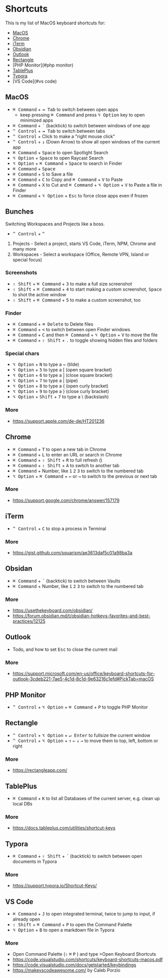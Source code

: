 # Shortcuts

This is my list of MacOS keyboard shortcuts for:

- [MacOS](#macos)
- [Chrome](#chrome)
- [iTerm](#iterm)
- [Obsidian](#obsidian)
- [Outlook](#outlook)
- [Rectangle](#rectangle)
- [PHP Monitor](#php monitor)
- [TablePlus](#tableplus)
- [Typora](#typora)
- [VS Code](#vs code)

## MacOS

- <kbd>⌘ Command</kbd> + <kbd>⇥ Tab</kbd> to switch between open apps
  - keep pressing <kbd>⌘ Command</kbd> and press <kbd>⌥ Option</kbd> key to open minimized apps
- <kbd>⌘ Command</kbd> + <kbd>´</kbd> (backtick) to switch between windows of one app
- <kbd>^ Control</kbd> + <kbd>⇥ Tab</kbd> to switch between tabs
- <kbd>^ Control</kbd> + Click to make a "right mouse click"
- <kbd>^ Control</kbd> + <kbd>↓</kbd> (Down Arrow) to show all open windows of the current app
- <kbd>⌘ Command</kbd> + <kbd>Space</kbd> to open Spotlight Search
- <kbd>⌥ Option</kbd> + <kbd>Space</kbd> to open Raycast Search
- <kbd>⌥ Option</kbd> + <kbd>⌘ Command</kbd> + <kbd>Space</kbd> to search in Finder
- <kbd>⌘ Command</kbd> + <kbd>Space</kbd>
- <kbd>⌘ Command</kbd> + <kbd>S</kbd> to Save a file
- <kbd>⌘ Command</kbd> + <kbd>C</kbd> to Copy and <kbd>⌘ Command</kbd> + <kbd>V</kbd> to Paste
- <kbd>⌘ Command</kbd> + <kbd>X</kbd> to Cut and <kbd>⌘ Command</kbd> + <kbd>⌥ Option</kbd> + <kbd>V</kbd> to Paste a file in Finder
- <kbd>⌘ Command</kbd> + <kbd>⌥ Option</kbd> + <kbd>Esc</kbd> to force close apps even if frozen

## Bunches

Switching Workspaces and Projects like a boss.

- <kbd>^ Control</kbd> + <kbd>^</kbd>

1. Projects - Select a project, starts VS Code, iTerm, NPM, Chrome and many more
2. Workspaces - Select a workspace (Office, Remote VPN, Island or special focus)

### Screenshots

- <kbd>⇧ Shift</kbd> + <kbd>⌘ Command</kbd> + <kbd>3</kbd> to make a full size screenshot
- <kbd>⇧ Shift</kbd> + <kbd>⌘ Command</kbd> + <kbd>4</kbd> to start making a custom screenshot, <kbd>Space</kbd> to shot the active window
- <kbd>⇧ Shift</kbd> + <kbd>⌘ Command</kbd> + <kbd>5</kbd> to make a custom screenshot, too

### Finder

- <kbd>⌘ Command</kbd> + <kbd>⌫ Delete</kbd> to Delete files
- <kbd>⌘ Command</kbd> + <kbd><</kbd> to switch between open Finder windows
- <kbd>⌘ Command</kbd> + <kbd>C</kbd> and then <kbd>⌘ Command</kbd> + <kbd>⌥ Option</kbd> + <kbd>V</kbd> to move the file
- <kbd>⌘ Command</kbd> + <kbd>⇧ Shift</kbd> + <kbd>.</kbd> to toggle showing hidden files and folders

### Special chars

- <kbd>⌥ Option</kbd> + <kbd>N</kbd> to type a ~ (tilde)
- <kbd>⌥ Option</kbd> + <kbd>5</kbd> to type a [ (open square bracket)
- <kbd>⌥ Option</kbd> + <kbd>6</kbd> to type a ] (close square bracket)
- <kbd>⌥ Option</kbd> + <kbd>7</kbd> to type a | (pipe)
- <kbd>⌥ Option</kbd> + <kbd>8</kbd> to type a { (open curly bracket)
- <kbd>⌥ Option</kbd> + <kbd>9</kbd> to type a } (close curly bracket)
- <kbd>⌥ Option</kbd> + <kbd>Shift</kbd> + <kbd>7</kbd> to type a \ (backslash)

### More

- https://support.apple.com/de-de/HT201236

## Chrome

- <kbd>⌘ Command</kbd> + <kbd>T</kbd> to open a new tab in Chrome
- <kbd>⌘ Command</kbd> + <kbd>L</kbd> to enter an URL or search in Chrome
- <kbd>⌘ Command</kbd> + <kbd>⇧ Shift</kbd> + <kbd>R</kbd> to full refresh ()
- <kbd>⌘ Command</kbd> + <kbd>⇧ Shift</kbd> + <kbd>A</kbd> to switch to another tab
- <kbd>⌘ Command</kbd> + Number, like <kbd>1</kbd> <kbd>2</kbd> <kbd>3</kbd> to switch to the numbered tab
- <kbd>⌥ Option</kbd> + <kbd>⌘ Command</kbd> + <kbd>←</kbd> or <kbd>→</kbd> to switch to the previous or next tab

### More

- https://support.google.com/chrome/answer/157179

## iTerm

- <kbd>^ Control</kbd> + <kbd>C</kbd> to stop a process in Terminal

### More

- https://gist.github.com/squarism/ae3613daf5c01a98ba3a

## Obsidan

- <kbd>⌘ Command</kbd> + <kbd>´</kbd> (backtick) to switch between Vaults
- <kbd>⌘ Command</kbd> + Number, like <kbd>1</kbd> <kbd>2</kbd> <kbd>3</kbd> to switch to the numbered tab

### More

- https://usethekeyboard.com/obsidian/
- https://forum.obsidian.md/t/obsidian-hotkeys-favorites-and-best-practices/12125

## Outlook

- Todo, and how to set <kbd>Esc</kbd> to close the current mail

### More

- https://support.microsoft.com/en-us/office/keyboard-shortcuts-for-outlook-3cdeb221-7ae5-4c1d-8c1d-9e63216c1efd#PickTab=macOS

## PHP Monitor

- <kbd>^ Control</kbd> + <kbd>⌥ Option</kbd> + <kbd>⌘ Command</kbd> + <kbd>P</kbd> to toggle PHP Monitor

## Rectangle

- <kbd>^ Control</kbd> + <kbd>⌥ Option</kbd> + <kbd>↵ Enter</kbd> to fullsize the current window
- <kbd>^ Control</kbd> + <kbd>⌥ Option</kbd> + <kbd>↑</kbd> <kbd>←</kbd> <kbd>↓</kbd> <kbd>→</kbd> to move them to top, left, bottom or right

### More

- https://rectangleapp.com/

## TablePlus

- <kbd>⌘ Command</kbd> + <kbd>K</kbd> to list all Databases of the current server, e.g. clean up local DBs

### More

- https://docs.tableplus.com/utilities/shortcut-keys

## Typora

- <kbd>⌘ Command</kbd> + <kbd>⇧ Shift</kbd> + <kbd>´</kbd> (backtick) to switch between open documents in Typora

### More

- https://support.typora.io/Shortcut-Keys/

## VS Code

- <kbd>⌘ Command</kbd> + <kbd>J</kbd> to open integrated terminal, twice to jump to input, if already open
- <kbd>⇧ Shift</kbd> + <kbd>⌘ Command</kbd> + <kbd>P</kbd> to open the Command Palette
- <kbd>⌥ Option</kbd> + <kbd>B</kbd> to open a markdown file in Typora

### More

- Open Command Palette (<kbd>⇧</kbd> <kbd>⌘</kbd> <kbd>P</kbd> ) and type >Open Keyboard Shortcuts
- https://code.visualstudio.com/shortcuts/keyboard-shortcuts-macos.pdf
- https://code.visualstudio.com/docs/getstarted/keybindings
- https://makevscodeawesome.com/ by Caleb Porzio
